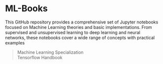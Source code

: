 # ML-Books
This GitHub repository provides a comprehensive set of Jupyter notebooks focused on Machine Learning theories and basic implementations. From supervised and unsupervised learning to deep learning and neural networks, these notebooks cover a wide range of concepts with practical examples
> Machine Learning Specialization <br>
> Tensorflow Handbook
> 
